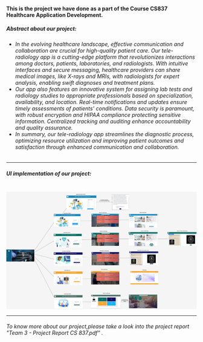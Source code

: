 <h4>This is the project we have done as a part of the Course CS837 Healthcare Application Development.</h4> 
<h5> Abstract about our project:</h5>
<h6>
  <ul>
    <li>In the evolving healthcare landscape, effective communication and collaboration are crucial for high-quality patient care. Our tele-radiology app is a cutting-edge platform that revolutionizes interactions among doctors, patients, laboratories, and radiologists. With intuitive interfaces and secure messaging, healthcare providers can share medical images, like X-rays and MRIs, with radiologists for expert analysis, enabling swift diagnoses and treatment plans.</li>
<li>Our app also features an innovative system for assigning lab tests and radiology studies to appropriate professionals based on specialization, availability, and location. Real-time notifications and updates ensure timely assessments of patients' conditions. Data security is paramount, with robust encryption and HIPAA compliance protecting sensitive information. Centralized tracking and auditing enhance accountability and quality assurance.</li>

<li>
  In summary, our tele-radiology app streamlines the diagnostic process, optimizing resource utilization and improving patient outcomes and satisfaction through enhanced communication and collaboration.
</li>

  </ul></h6>
<hr>
<h5>UI implementation of our project:</h5>
<br>
<img src="UI_Implementation.png"></img>
<hr>
<h6>To know more about our project,please take a look into the project report "Team 3 - Project Report CS 837.pdf" .</h6>
